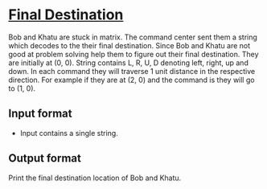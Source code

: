 # [Final Destination][link]

Bob and Khatu are stuck in matrix. The command center sent them a string which decodes to the their final destination. Since Bob and Khatu are not good at problem solving help them to figure out their final destination. They are initially at (0, 0). String contains L, R, U, D denoting left, right, up and down. In each command they will traverse 1 unit distance in the respective direction. For example if they are at (2, 0) and the command is they will go to (1, 0).

## Input format

- Input contains a single string.

## Output format

Print the final destination location of Bob and Khatu.

[link]: https://www.hackerearth.com/practice/basic-programming/implementation/basics-of-implementation/practice-problems/algorithm/final-destination-cakewalk/
